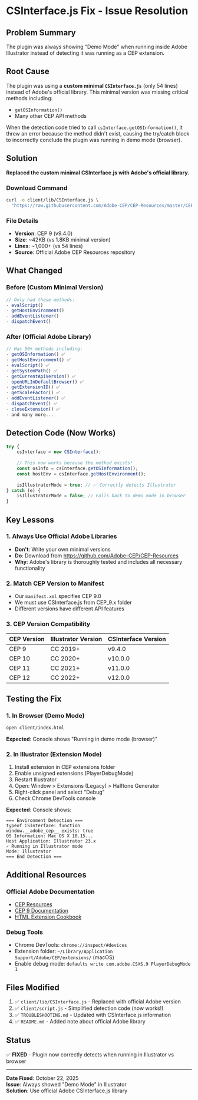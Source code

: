 # CSInterface.js Fix - Issue Resolution

## Problem Summary
The plugin was always showing "Demo Mode" when running inside Adobe Illustrator instead of detecting it was running as a CEP extension.

## Root Cause
The plugin was using a **custom minimal `CSInterface.js`** (only 54 lines) instead of Adobe's official library. This minimal version was missing critical methods including:
- `getOSInformation()`
- Many other CEP API methods

When the detection code tried to call `csInterface.getOSInformation()`, it threw an error because the method didn't exist, causing the try/catch block to incorrectly conclude the plugin was running in demo mode (browser).

## Solution
**Replaced the custom minimal CSInterface.js with Adobe's official library.**

### Download Command
```bash
curl -o client/lib/CSInterface.js \
  "https://raw.githubusercontent.com/Adobe-CEP/CEP-Resources/master/CEP_9.x/CSInterface.js"
```

### File Details
- **Version**: CEP 9 (v9.4.0)
- **Size**: ~42KB (vs 1.8KB minimal version)
- **Lines**: ~1,000+ (vs 54 lines)
- **Source**: Official Adobe CEP Resources repository

## What Changed

### Before (Custom Minimal Version)
```javascript
// Only had these methods:
- evalScript()
- getHostEnvironment()
- addEventListener()
- dispatchEvent()
```

### After (Official Adobe Library)
```javascript
// Has 50+ methods including:
- getOSInformation() ✅
- getHostEnvironment() ✅
- evalScript() ✅
- getSystemPath() ✅
- getCurrentApiVersion() ✅
- openURLInDefaultBrowser() ✅
- getExtensionID() ✅
- getScaleFactor() ✅
- addEventListener() ✅
- dispatchEvent() ✅
- closeExtension() ✅
- and many more...
```

## Detection Code (Now Works)
```javascript
try {
    csInterface = new CSInterface();
    
    // This now works because the method exists!
    const osInfo = csInterface.getOSInformation();
    const hostEnv = csInterface.getHostEnvironment();
    
    isIllustratorMode = true; // ✅ Correctly detects Illustrator
} catch (e) {
    isIllustratorMode = false; // Falls back to demo mode in browser
}
```

## Key Lessons

### 1. Always Use Official Adobe Libraries
- **Don't**: Write your own minimal versions
- **Do**: Download from https://github.com/Adobe-CEP/CEP-Resources
- **Why**: Adobe's library is thoroughly tested and includes all necessary functionality

### 2. Match CEP Version to Manifest
- Our `manifest.xml` specifies CEP 9.0
- We must use CSInterface.js from CEP_9.x folder
- Different versions have different API features

### 3. CEP Version Compatibility
| CEP Version | Illustrator Version | CSInterface Version |
|-------------|---------------------|---------------------|
| CEP 9       | CC 2019+            | v9.4.0              |
| CEP 10      | CC 2020+            | v10.0.0             |
| CEP 11      | CC 2021+            | v11.0.0             |
| CEP 12      | CC 2022+            | v12.0.0             |

## Testing the Fix

### 1. In Browser (Demo Mode)
```bash
open client/index.html
```
**Expected**: Console shows "Running in demo mode (browser)"

### 2. In Illustrator (Extension Mode)
1. Install extension in CEP extensions folder
2. Enable unsigned extensions (PlayerDebugMode)
3. Restart Illustrator
4. Open: Window > Extensions (Legacy) > Halftone Generator
5. Right-click panel and select "Debug"
6. Check Chrome DevTools console

**Expected**: Console shows:
```
=== Environment Detection ===
typeof CSInterface: function
window.__adobe_cep__ exists: true
OS Information: Mac OS X 10.15...
Host Application: Illustrator 23.x
✓ Running in Illustrator mode
Mode: Illustrator
=== End Detection ===
```

## Additional Resources

### Official Adobe Documentation
- [CEP Resources](https://github.com/Adobe-CEP/CEP-Resources)
- [CEP 9 Documentation](https://github.com/Adobe-CEP/CEP-Resources/tree/master/CEP_9.x)
- [HTML Extension Cookbook](https://github.com/Adobe-CEP/CEP-Resources/blob/master/CEP_9.x/Documentation/CEP%209.0%20HTML%20Extension%20Cookbook.md)

### Debug Tools
- Chrome DevTools: `chrome://inspect/#devices`
- Extension folder: `~/Library/Application Support/Adobe/CEP/extensions/` (macOS)
- Enable debug mode: `defaults write com.adobe.CSXS.9 PlayerDebugMode 1`

## Files Modified
1. ✅ `client/lib/CSInterface.js` - Replaced with official Adobe version
2. ✅ `client/script.js` - Simplified detection code (now works!)
3. ✅ `TROUBLESHOOTING.md` - Updated with CSInterface.js information
4. ✅ `README.md` - Added note about official Adobe library

## Status
✅ **FIXED** - Plugin now correctly detects when running in Illustrator vs browser

---

**Date Fixed**: October 22, 2025  
**Issue**: Always showed "Demo Mode" in Illustrator  
**Solution**: Use official Adobe CSInterface.js library
